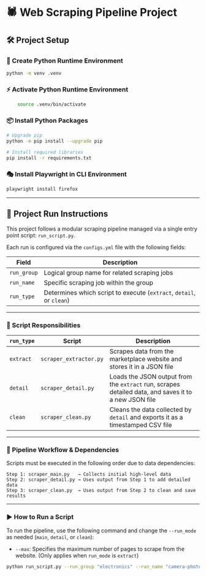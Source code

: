 # 🕷️ Web Scraping Pipeline Project

## 🛠️ Project Setup

### 🐍 Create Python Runtime Environment

```bash
python -m venv .venv
````

### ⚡ Activate Python Runtime Environment

```bash
    source .venv/bin/activate
```

### 📦 Install Python Packages

```bash
# Upgrade pip
python -m pip install --upgrade pip

# Install required libraries
pip install -r requirements.txt
```

### 🎭 Install Playwright in CLI Environment

```bash
playwright install firefox
```

---

## 🚀 Project Run Instructions

This project follows a modular scraping pipeline managed via a single entry point script: `run_script.py`.

Each run is configured via the `configs.yml` file with the following fields:

| Field       | Description                                                       |
| ----------- | ----------------------------------------------------------------- |
| `run_group` | Logical group name for related scraping jobs                      |
| `run_name`  | Specific scraping job within the group                            |
| `run_type`  | Determines which script to execute (`extract`, `detail`, or `clean`) |

---

### 🧭 Script Responsibilities

| `run_type` | Script              | Description                                                                                       |
| ---------- | ------------------- | ------------------------------------------------------------------------------------------------- |
| `extract`     | `scraper_extractor.py`   | Scrapes data from the marketplace website and stores it in a JSON file                            |
| `detail`   | `scraper_detail.py` | Loads the JSON output from the `extract` run, scrapes detailed data, and saves it to a new JSON file |
| `clean`    | `scraper_clean.py`  | Cleans the data collected by `detail` and exports it as a timestamped CSV file                    |

---

### 🔁 Pipeline Workflow & Dependencies

Scripts must be executed in the following order due to data dependencies:

```text
Step 1: scraper_main.py   → Collects initial high-level data  
Step 2: scraper_detail.py → Uses output from Step 1 to add detailed data  
Step 3: scraper_clean.py  → Uses output from Step 2 to clean and save results  
```

---

### ▶️ How to Run a Script

To run the pipeline, use the following command and change the `--run_mode` as needed (`main`, `detail`, or `clean`):

- `--max`: Specifies the maximum number of pages to scrape from the website. (Only applies when `run_mode` is `extract`)

```bash
python run_script.py --run_group "electronics" --run_name "camera-photo" --run_mode "extract" --max 1
```